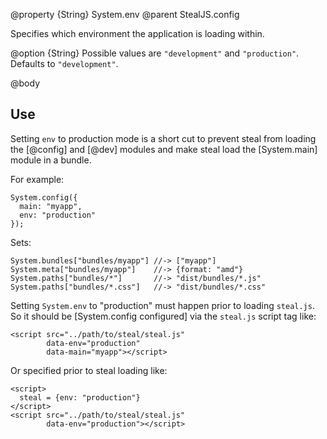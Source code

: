 @property {String} System.env
@parent StealJS.config

Specifies which environment the application is loading within. 

@option {String} Possible values
are `"development"` and `"production"`.  Defaults to `"development"`.

@body

## Use

Setting `env` to production mode is a short cut to prevent steal from loading the
[@config] and [@dev] modules and make steal load the [System.main] module
in a bundle.

For example:

    System.config({
      main: "myapp",
      env: "production"
    });

Sets:

    System.bundles["bundles/myapp"] //-> ["myapp"]
    System.meta["bundles/myapp"]    //-> {format: "amd"}
    System.paths["bundles/*"]       //-> "dist/bundles/*.js"
    System.paths["bundles/*.css"]   //-> "dist/bundles/*.css"

Setting `System.env` to "production" must happen prior to loading `steal.js`.  So it should
be [System.config configured] via the `steal.js` script tag like:

    <script src="../path/to/steal/steal.js"
            data-env="production"
            data-main="myapp"></script>
            
Or specified prior to steal loading like:

    <script>
      steal = {env: "production"}
    </script>
    <script src="../path/to/steal/steal.js"
            data-env="production"></script>

